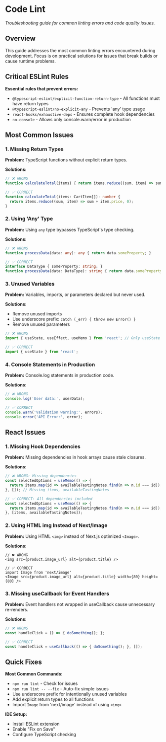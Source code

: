 # Code Lint

*Troubleshooting guide for common linting errors and code quality issues.*

<!-- AI_QUICK_REF
Overview: Troubleshooting common linting errors - TypeScript, React, and ESLint issues
Key Rules: Explicit return types, useCallback/useMemo, No 'any' type, Complete hook dependencies
Avoid: Missing return types, Console.log in production, Empty destructuring, Missing Next/Image
-->

<!-- RELATED_DOCS
Quality Standards: code-typescript.md (TypeScript rules), code-prettier.md (Formatting)
React Patterns: react-patterns.md (Hook patterns), react-fundamentals.md (Component patterns)
Project Structure: code-structure.md (Organization)
-->

## Overview

This guide addresses the most common linting errors encountered during development. Focus is on practical solutions for issues that break builds or cause runtime problems.

## Critical ESLint Rules

**Essential rules that prevent errors:**
- `@typescript-eslint/explicit-function-return-type` - All functions must have return types
- `@typescript-eslint/no-explicit-any` - Prevents 'any' type usage
- `react-hooks/exhaustive-deps` - Ensures complete hook dependencies
- `no-console` - Allows only console.warn/error in production

## Most Common Issues

### 1. Missing Return Types

**Problem:** TypeScript functions without explicit return types.

**Solutions:**
```typescript
// ❌ WRONG
function calculateTotal(items) { return items.reduce((sum, item) => sum + item.price, 0); }

// ✅ CORRECT
function calculateTotal(items: CartItem[]): number {
  return items.reduce((sum, item) => sum + item.price, 0);
}
```

### 2. Using 'Any' Type

**Problem:** Using `any` type bypasses TypeScript's type checking.

**Solutions:**
```typescript
// ❌ WRONG
function processData(data: any): any { return data.someProperty; }

// ✅ CORRECT
interface DataType { someProperty: string; }
function processData(data: DataType): string { return data.someProperty; }
```

### 3. Unused Variables

**Problem:** Variables, imports, or parameters declared but never used.

**Solutions:**
- Remove unused imports
- Use underscore prefix: `catch (_err) { throw new Error() }`
- Remove unused parameters

```typescript
// ❌ WRONG
import { useState, useEffect, useMemo } from 'react'; // Only useState used

// ✅ CORRECT
import { useState } from 'react';
```

### 4. Console Statements in Production

**Problem:** Console.log statements in production code.

**Solutions:**
```typescript
// ❌ WRONG
console.log('User data:', userData);

// ✅ CORRECT
console.warn('Validation warning:', errors);
console.error('API Error:', error);
```

## React Issues

### 1. Missing Hook Dependencies

**Problem:** Missing dependencies in hook arrays cause stale closures.

**Solutions:**
```typescript
// ❌ WRONG: Missing dependencies
const selectedOptions = useMemo(() => {
  return items.map(id => availableTastingNotes.find(n => n.id === id));
}, []); // Missing items, availableTastingNotes

// ✅ CORRECT: All dependencies included
const selectedOptions = useMemo(() => {
  return items.map(id => availableTastingNotes.find(n => n.id === id));
}, [items, availableTastingNotes]);
```

### 2. Using HTML img Instead of Next/Image

**Problem:** Using HTML `<img>` instead of Next.js optimized `<Image>`.

**Solutions:**
```tsx
// ❌ WRONG
<img src={product.image_url} alt={product.title} />

// ✅ CORRECT
import Image from 'next/image'
<Image src={product.image_url} alt={product.title} width={80} height={80} />
```

### 3. Missing useCallback for Event Handlers

**Problem:** Event handlers not wrapped in useCallback cause unnecessary re-renders.

**Solutions:**
```typescript
// ❌ WRONG
const handleClick = () => { doSomething(); };

// ✅ CORRECT
const handleClick = useCallback(() => { doSomething(); }, []);
```

## Quick Fixes

**Most Common Commands:**
- `npm run lint` - Check for issues
- `npm run lint -- --fix` - Auto-fix simple issues
- Use underscore prefix for intentionally unused variables
- Add explicit return types to all functions
- Import `Image` from 'next/image' instead of using `<img>`

**IDE Setup:**
- Install ESLint extension
- Enable "Fix on Save"
- Configure TypeScript checking
